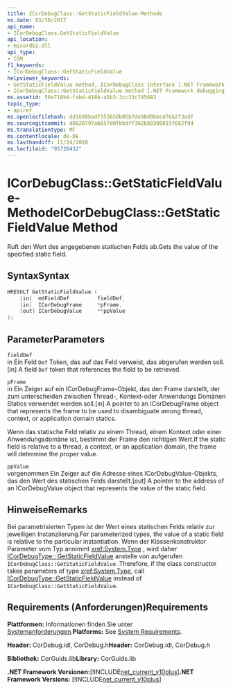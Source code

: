 ```yaml
---
title: ICorDebugClass::GetStaticFieldValue-Methode
ms.date: 03/30/2017
api_name:
- ICorDebugClass.GetStaticFieldValue
api_location:
- mscordbi.dll
api_type:
- COM
f1_keywords:
- ICorDebugClass::GetStaticFieldValue
helpviewer_keywords:
- GetStaticFieldValue method, ICorDebugClass interface [.NET Framework debugging]
- ICorDebugClass::GetStaticFieldValue method [.NET Framework debugging]
ms.assetid: 56e718b4-fabd-418b-a5b3-3cc33c745683
topic_type:
- apiref
ms.openlocfilehash: dd1608badf553650b05b7de98d9bbcd76b2f3edf
ms.sourcegitcommit: d8020797a6657d0fbbdff362b80300815f682f94
ms.translationtype: MT
ms.contentlocale: de-DE
ms.lasthandoff: 11/24/2020
ms.locfileid: "95728432"
---
```

# <a name="icordebugclassgetstaticfieldvalue-method"></a><span data-ttu-id="95a79-102">ICorDebugClass::GetStaticFieldValue-Methode</span><span class="sxs-lookup"><span data-stu-id="95a79-102">ICorDebugClass::GetStaticFieldValue Method</span></span>

<span data-ttu-id="95a79-103">Ruft den Wert des angegebenen statischen Felds ab.</span><span class="sxs-lookup"><span data-stu-id="95a79-103">Gets the value of the specified static field.</span></span>  
  
## <a name="syntax"></a><span data-ttu-id="95a79-104">Syntax</span><span class="sxs-lookup"><span data-stu-id="95a79-104">Syntax</span></span>  
  
```cpp  
HRESULT GetStaticFieldValue (  
    [in]  mdFieldDef         fieldDef,  
    [in]  ICorDebugFrame     *pFrame,  
    [out] ICorDebugValue     **ppValue  
);  
```  
  
## <a name="parameters"></a><span data-ttu-id="95a79-105">Parameter</span><span class="sxs-lookup"><span data-stu-id="95a79-105">Parameters</span></span>  

 `fieldDef`  
 <span data-ttu-id="95a79-106">in Ein Feld `Def` Token, das auf das Feld verweist, das abgerufen werden soll.</span><span class="sxs-lookup"><span data-stu-id="95a79-106">[in] A field `Def` token that references the field to be retrieved.</span></span>  
  
 `pFrame`  
 <span data-ttu-id="95a79-107">in Ein Zeiger auf ein ICorDebugFrame-Objekt, das den Frame darstellt, der zum unterscheiden zwischen Thread-, Kontext-oder Anwendungs Domänen Statics verwendet werden soll.</span><span class="sxs-lookup"><span data-stu-id="95a79-107">[in] A pointer to an ICorDebugFrame object that represents the frame to be used to disambiguate among thread, context, or application domain statics.</span></span>  
  
 <span data-ttu-id="95a79-108">Wenn das statische Feld relativ zu einem Thread, einem Kontext oder einer Anwendungsdomäne ist, bestimmt der Frame den richtigen Wert.</span><span class="sxs-lookup"><span data-stu-id="95a79-108">If the static field is relative to a thread, a context, or an application domain, the frame will determine the proper value.</span></span>  
  
 `ppValue`  
 <span data-ttu-id="95a79-109">vorgenommen Ein Zeiger auf die Adresse eines ICorDebugValue-Objekts, das den Wert des statischen Felds darstellt.</span><span class="sxs-lookup"><span data-stu-id="95a79-109">[out] A pointer to the address of an ICorDebugValue object that represents the value of the static field.</span></span>  
  
## <a name="remarks"></a><span data-ttu-id="95a79-110">Hinweise</span><span class="sxs-lookup"><span data-stu-id="95a79-110">Remarks</span></span>  

 <span data-ttu-id="95a79-111">Bei parametrisierten Typen ist der Wert eines statischen Felds relativ zur jeweiligen Instanziierung.</span><span class="sxs-lookup"><span data-stu-id="95a79-111">For parameterized types, the value of a static field is relative to the particular instantiation.</span></span> <span data-ttu-id="95a79-112">Wenn der Klassenkonstruktor Parameter vom Typ annimmt <xref:System.Type> , wird daher [ICorDebugType:: GetStaticFieldValue](icordebugtype-getstaticfieldvalue-method.md) anstelle von aufgerufen `ICorDebugClass::GetStaticFieldValue` .</span><span class="sxs-lookup"><span data-stu-id="95a79-112">Therefore, if the class constructor takes parameters of type <xref:System.Type>, call [ICorDebugType::GetStaticFieldValue](icordebugtype-getstaticfieldvalue-method.md) instead of `ICorDebugClass::GetStaticFieldValue`.</span></span>  
  
## <a name="requirements"></a><span data-ttu-id="95a79-113">Requirements (Anforderungen)</span><span class="sxs-lookup"><span data-stu-id="95a79-113">Requirements</span></span>  

 <span data-ttu-id="95a79-114">**Plattformen:** Informationen finden Sie unter [Systemanforderungen](../../get-started/system-requirements.md).</span><span class="sxs-lookup"><span data-stu-id="95a79-114">**Platforms:** See [System Requirements](../../get-started/system-requirements.md).</span></span>  
  
 <span data-ttu-id="95a79-115">**Header:** CorDebug.idl, CorDebug.h</span><span class="sxs-lookup"><span data-stu-id="95a79-115">**Header:** CorDebug.idl, CorDebug.h</span></span>  
  
 <span data-ttu-id="95a79-116">**Bibliothek:** CorGuids.lib</span><span class="sxs-lookup"><span data-stu-id="95a79-116">**Library:** CorGuids.lib</span></span>  
  
 <span data-ttu-id="95a79-117">**.NET Framework Versionen:**[!INCLUDE[net_current_v10plus](../../../../includes/net-current-v10plus-md.md)]</span><span class="sxs-lookup"><span data-stu-id="95a79-117">**.NET Framework Versions:** [!INCLUDE[net_current_v10plus](../../../../includes/net-current-v10plus-md.md)]</span></span>
